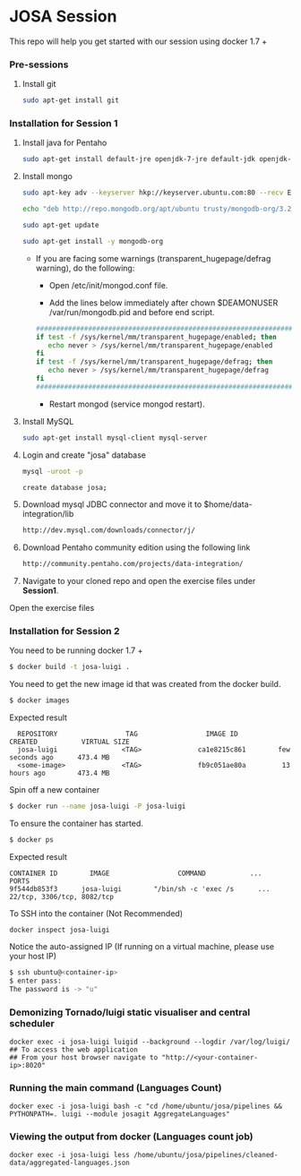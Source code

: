 # JOSA Session

This repo will help you get started with our session using docker 1.7 +  

### Pre-sessions

1. Install git

	```sh
	sudo apt-get install git
	```

### Installation for Session 1
1. Install java for Pentaho

	```sh
	sudo apt-get install default-jre openjdk-7-jre default-jdk openjdk-7-jdk
	```

2. Install mongo
	```sh
	sudo apt-key adv --keyserver hkp://keyserver.ubuntu.com:80 --recv EA312927
	
	echo "deb http://repo.mongodb.org/apt/ubuntu trusty/mongodb-org/3.2 multiverse" | sudo tee /etc/apt/sources.list.d/mongodb-org-3.2.list
	
	sudo apt-get update
	
	sudo apt-get install -y mongodb-org
	```

	* If you are facing some warnings (transparent_hugepage/defrag warning), do the following:
	
		* Open /etc/init/mongod.conf file.

		* Add the lines below immediately after chown $DEAMONUSER /var/run/mongodb.pid and before end script.
		
		```sh
		################################################################
		if test -f /sys/kernel/mm/transparent_hugepage/enabled; then
		   echo never > /sys/kernel/mm/transparent_hugepage/enabled
		fi
		if test -f /sys/kernel/mm/transparent_hugepage/defrag; then
		   echo never > /sys/kernel/mm/transparent_hugepage/defrag
		fi
		################################################################
		```

		* Restart mongod (service mongod restart).

3. Install MySQL

	```sh
	sudo apt-get install mysql-client mysql-server
	```

4. Login and create "josa" database

	```sh
	mysql -uroot -p

	create database josa;
	```

5. Download mysql JDBC connector and move it to $home/data-integration/lib

	```sh
	http://dev.mysql.com/downloads/connector/j/
	```

6. Download Pentaho community edition using the following link

	```sh
	http://community.pentaho.com/projects/data-integration/
	```

7. Navigate to your cloned repo and open the exercise files under **Session1**.

Open the exercise files

### Installation for Session 2

You need to be running docker 1.7 +

```sh
$ docker build -t josa-luigi .
```
You need to get the new image id that was created from the docker build.

```sh
$ docker images
```

Expected result

      REPOSITORY                 TAG                 IMAGE ID            CREATED           VIRTUAL SIZE
      josa-luigi                <TAG>              ca1e8215c861        few seconds ago      473.4 MB
      <some-image>              <TAG>              fb9c051ae80a         13 hours ago        473.4 MB

Spin off a new container
```sh
$ docker run --name josa-luigi -P josa-luigi
```

To ensure the container has started.

```sh
$ docker ps
```
Expected result

    CONTAINER ID        IMAGE                 COMMAND           ...                   PORTS
    9f544db853f3      josa-luigi        "/bin/sh -c 'exec /s      ...    22/tcp, 3306/tcp, 8082/tcp      

To SSH into the container (Not Recommended)

    docker inspect josa-luigi

Notice the auto-assigned IP (If running on a virtual machine, please use your host IP)
```sh
$ ssh ubuntu@<container-ip>
$ enter pass:
The password is -> "u"
```

### Demonizing Tornado/luigi static visualiser and central scheduler
    docker exec -i josa-luigi luigid --background --logdir /var/log/luigi/
    ## To access the web application
    ## From your host browser navigate to "http://<your-container-ip>:8020"

### Running the main command (Languages Count)
    docker exec -i josa-luigi bash -c "cd /home/ubuntu/josa/pipelines && PYTHONPATH=. luigi --module josagit AggregateLanguages"

### Viewing the output from docker (Languages count job)
    docker exec -i josa-luigi less /home/ubuntu/josa/pipelines/cleaned-data/aggregated-languages.json
